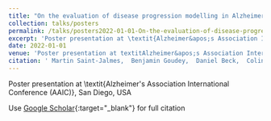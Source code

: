 ```yaml
---
title: "On the evaluation of disease progression modelling in Alzheimer&apos;s Disease"
collection: talks/posters
permalink: /talks/posters2022-01-01-On-the-evaluation-of-disease-progression-modelling-in-Alzheimers-Disease
excerpt: 'Poster presentation at \textit{Alzheimer&apos;s Association International Conference (AAIC)}, San Diego, USA'
date: 2022-01-01
venue: 'Poster presentation at textitAlzheimer&apos;s Association International Conference (AAIC), San Diego, USA'
citation: ' Martin Saint-Jalmes,  Benjamin Goudey,  Daniel Beck,  Colin Masters,  Victor Fedyashov, &quot;On the evaluation of disease progression modelling in Alzheimer&amp;apos;s Disease.&quot; Poster presentation at textitAlzheimer&amp;apos;s Association International Conference (AAIC), San Diego, USA, 2022.'
---
```

Poster presentation at \textit{Alzheimer&apos;s Association International Conference (AAIC)}, San Diego, USA

Use [Google Scholar](https://scholar.google.com/scholar?q=On+the+evaluation+of+disease+progression+modelling+in+Alzheimer&#x27;s+Disease){:target="_blank"} for full citation